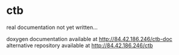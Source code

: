 # ctb
real documentation not yet written...

doxygen documentation available at http://84.42.186.246/ctb-doc
alternative repository available at http://84.42.186.246/ctb


